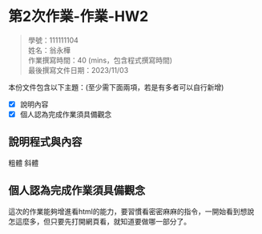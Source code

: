 # 第2次作業-作業-HW2
>
>學號：111111104
><br />
>姓名：翁永樺
><br />
>作業撰寫時間：40 (mins，包含程式撰寫時間)
><br />
>最後撰寫文件日期：2023/11/03
>

本份文件包含以下主題：(至少需下面兩項，若是有多者可以自行新增)
- [x] 說明內容
- [x] 個人認為完成作業須具備觀念

## 說明程式與內容
<!--<b></b>-->粗體
<!--<i></i>-->斜體


## 個人認為完成作業須具備觀念
這次的作業能夠增進看html的能力，要習慣看密密麻麻的指令，一開始看到想說怎這麼多，但只要先打開網頁看，就知道要做哪一部分了。
